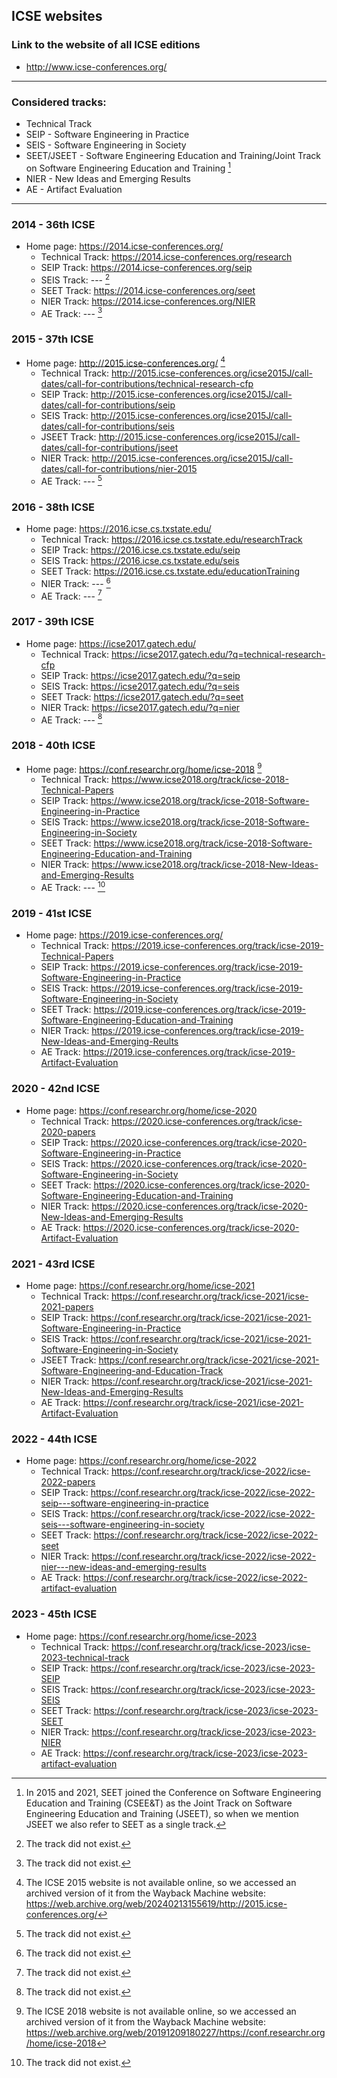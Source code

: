 ## ICSE websites

### Link to the website of all ICSE editions
- http://www.icse-conferences.org/

---

### Considered tracks:
- Technical Track
- SEIP - Software Engineering in Practice
- SEIS - Software Engineering in Society
- SEET/JSEET - Software Engineering Education and Training/Joint Track on Software Engineering Education and Training [^1]
- NIER - New Ideas and Emerging Results
- AE - Artifact Evaluation

---

### 2014 - 36th ICSE
- Home page: 	https://2014.icse-conferences.org/
    - Technical Track: 	https://2014.icse-conferences.org/research
    - SEIP Track: 	https://2014.icse-conferences.org/seip
    - SEIS Track: 	---	[^2]
    - SEET Track: 	https://2014.icse-conferences.org/seet
    - NIER Track: 	https://2014.icse-conferences.org/NIER
    - AE Track: ---	[^2]

### 2015 - 37th ICSE
- Home page: 	http://2015.icse-conferences.org/ [^3]
    - Technical Track: 	http://2015.icse-conferences.org/icse2015J/call-dates/call-for-contributions/technical-research-cfp
    - SEIP Track: 	http://2015.icse-conferences.org/icse2015J/call-dates/call-for-contributions/seip
    - SEIS Track: 	http://2015.icse-conferences.org/icse2015J/call-dates/call-for-contributions/seis
    - JSEET Track: 	http://2015.icse-conferences.org/icse2015J/call-dates/call-for-contributions/jseet
    - NIER Track: 	http://2015.icse-conferences.org/icse2015J/call-dates/call-for-contributions/nier-2015
    - AE Track: 	--- [^2]

### 2016 - 38th ICSE
- Home page: 	https://2016.icse.cs.txstate.edu/
    - Technical Track: 	https://2016.icse.cs.txstate.edu/researchTrack
    - SEIP Track: 	https://2016.icse.cs.txstate.edu/seip
    - SEIS Track: 	https://2016.icse.cs.txstate.edu/seis
    - SEET Track: 	https://2016.icse.cs.txstate.edu/educationTraining
    - NIER Track: 	--- [^2]
    - AE Track: 	--- [^2]

### 2017 - 39th ICSE
- Home page: 	https://icse2017.gatech.edu/
    - Technical Track: 	https://icse2017.gatech.edu/?q=technical-research-cfp
    - SEIP Track: 	https://icse2017.gatech.edu/?q=seip
    - SEIS Track: 	https://icse2017.gatech.edu/?q=seis
    - SEET Track: 	https://icse2017.gatech.edu/?q=seet
    - NIER Track: 	https://icse2017.gatech.edu/?q=nier
    - AE Track: 	--- [^2]
 
### 2018 - 40th ICSE
- Home page: 	https://conf.researchr.org/home/icse-2018 [^4]
    - Technical Track: 	https://www.icse2018.org/track/icse-2018-Technical-Papers
    - SEIP Track: 	https://www.icse2018.org/track/icse-2018-Software-Engineering-in-Practice
    - SEIS Track: 	https://www.icse2018.org/track/icse-2018-Software-Engineering-in-Society
    - SEET Track: 	https://www.icse2018.org/track/icse-2018-Software-Engineering-Education-and-Training
    - NIER Track: 	https://www.icse2018.org/track/icse-2018-New-Ideas-and-Emerging-Results
    - AE Track: 	--- [^2]

### 2019 - 41st ICSE
- Home page: 	https://2019.icse-conferences.org/
    - Technical Track: 	https://2019.icse-conferences.org/track/icse-2019-Technical-Papers
    - SEIP Track: 	https://2019.icse-conferences.org/track/icse-2019-Software-Engineering-in-Practice
    - SEIS Track: 	https://2019.icse-conferences.org/track/icse-2019-Software-Engineering-in-Society
    - SEET Track: 	https://2019.icse-conferences.org/track/icse-2019-Software-Engineering-Education-and-Training
    - NIER Track: 	https://2019.icse-conferences.org/track/icse-2019-New-Ideas-and-Emerging-Reults
    - AE Track: 	https://2019.icse-conferences.org/track/icse-2019-Artifact-Evaluation

### 2020 - 42nd ICSE
- Home page: 	https://conf.researchr.org/home/icse-2020
    - Technical Track: 	https://2020.icse-conferences.org/track/icse-2020-papers
    - SEIP Track: 	https://2020.icse-conferences.org/track/icse-2020-Software-Engineering-in-Practice
    - SEIS Track: 	https://2020.icse-conferences.org/track/icse-2020-Software-Engineering-in-Society
    - SEET Track: 	https://2020.icse-conferences.org/track/icse-2020-Software-Engineering-Education-and-Training
    - NIER Track: 	https://2020.icse-conferences.org/track/icse-2020-New-Ideas-and-Emerging-Results
    - AE Track: 	https://2020.icse-conferences.org/track/icse-2020-Artifact-Evaluation

### 2021 - 43rd ICSE
- Home page: 	https://conf.researchr.org/home/icse-2021
    - Technical Track: 	https://conf.researchr.org/track/icse-2021/icse-2021-papers
    - SEIP Track: 	https://conf.researchr.org/track/icse-2021/icse-2021-Software-Engineering-in-Practice
    - SEIS Track: 	https://conf.researchr.org/track/icse-2021/icse-2021-Software-Engineering-in-Society
    - JSEET Track: 	https://conf.researchr.org/track/icse-2021/icse-2021-Software-Engineering-and-Education-Track
    - NIER Track: 	https://conf.researchr.org/track/icse-2021/icse-2021-New-Ideas-and-Emerging-Results
    - AE Track: 	https://conf.researchr.org/track/icse-2021/icse-2021-Artifact-Evaluation

### 2022 - 44th ICSE
- Home page: 	https://conf.researchr.org/home/icse-2022
    - Technical Track: 	https://conf.researchr.org/track/icse-2022/icse-2022-papers
    - SEIP Track: 	https://conf.researchr.org/track/icse-2022/icse-2022-seip---software-engineering-in-practice
    - SEIS Track: 	https://conf.researchr.org/track/icse-2022/icse-2022-seis---software-engineering-in-society
    - SEET Track: 	https://conf.researchr.org/track/icse-2022/icse-2022-seet
    - NIER Track: 	https://conf.researchr.org/track/icse-2022/icse-2022-nier---new-ideas-and-emerging-results
    - AE Track: 	https://conf.researchr.org/track/icse-2022/icse-2022-artifact-evaluation

### 2023 -	45th ICSE
- Home page: 	https://conf.researchr.org/home/icse-2023
    - Technical Track: 	https://conf.researchr.org/track/icse-2023/icse-2023-technical-track
    - SEIP Track: 	https://conf.researchr.org/track/icse-2023/icse-2023-SEIP
    - SEIS Track: 	https://conf.researchr.org/track/icse-2023/icse-2023-SEIS
    - SEET Track: 	https://conf.researchr.org/track/icse-2023/icse-2023-SEET
    - NIER Track: 	https://conf.researchr.org/track/icse-2023/icse-2023-NIER
    - AE Track: 	https://conf.researchr.org/track/icse-2023/icse-2023-artifact-evaluation

[^1]: In 2015 and 2021, SEET joined the Conference on Software Engineering Education and Training (CSEE\&T) as the Joint Track on Software Engineering Education and Training (JSEET), so when we mention JSEET we also refer to SEET as a single track.

[^2]: The track did not exist.

[^3]: The ICSE 2015 website is not available online, so we accessed an archived version of it from the Wayback Machine website: https://web.archive.org/web/20240213155619/http://2015.icse-conferences.org/

[^4]: The ICSE 2018 website is not available online, so we accessed an archived version of it from the Wayback Machine website: https://web.archive.org/web/20191209180227/https://conf.researchr.org/home/icse-2018
